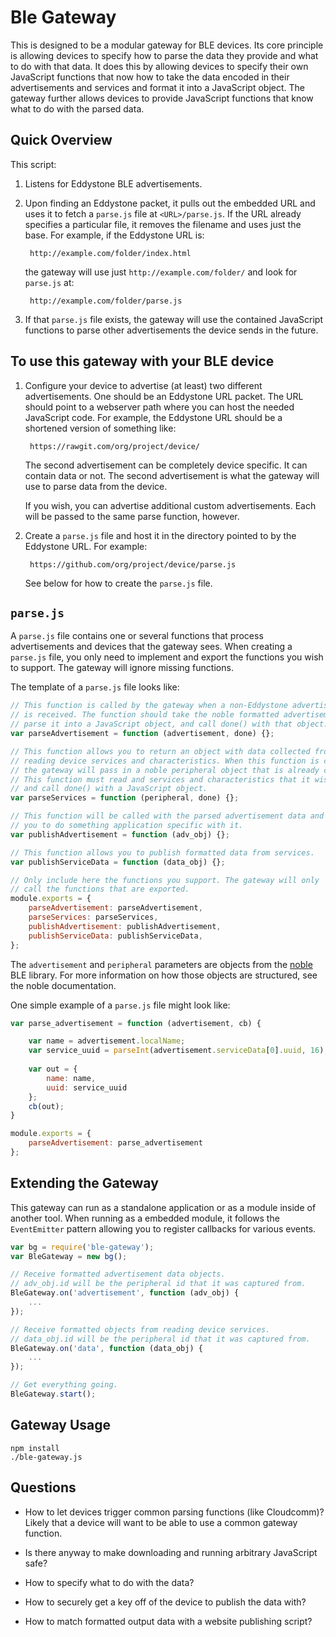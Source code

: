 Ble Gateway
====================

This is designed to be a modular gateway for BLE devices.
Its core principle is allowing devices to specify how to parse the data
they provide and what to do with that data.
It does this by allowing devices to specify their own JavaScript functions
that now how to take the data encoded in their advertisements and services
and format it into a JavaScript object. The gateway further allows devices
to provide JavaScript functions that know what to do with the parsed data.



Quick Overview
--------------

This script:

1. Listens for Eddystone BLE advertisements.
2. Upon finding an Eddystone packet, it pulls out the embedded URL and uses
it to fetch a `parse.js` file at `<URL>/parse.js`. If the URL already specifies
a particular file, it removes the filename and uses just the base. For example,
if the Eddystone URL is:

        http://example.com/folder/index.html

    the gateway will use just `http://example.com/folder/` and look for `parse.js` at:

        http://example.com/folder/parse.js
3. If that `parse.js` file exists, the gateway will use the contained JavaScript functions
to parse other advertisements the device sends in the future.


To use this gateway with your BLE device
------------------------------------

1. Configure your device to advertise (at least) two different advertisements.
One should be an Eddystone URL packet. The URL should point to a webserver
path where you can host the needed JavaScript code. For example, the Eddystone
URL should be a shortened version of something like:

        https://rawgit.com/org/project/device/

    The second advertisement can be completely device specific. It can contain
    data or not. The second advertisement is what the gateway will use
    to parse data from the device.

    If you wish, you can advertise additional custom advertisements. Each will
    be passed to the same parse function, however.

2. Create a `parse.js` file and host it in the directory pointed to by the
Eddystone URL. For example:

        https://github.com/org/project/device/parse.js

    See below for how to create the `parse.js` file.



`parse.js`
----------

A `parse.js` file contains one or several functions that process advertisements
and devices that the gateway sees. When creating a `parse.js` file, you only
need to implement and export the functions you wish to support. The gateway
will ignore missing functions.

The template of a `parse.js` file looks like:

```js
// This function is called by the gateway when a non-Eddystone advertisement
// is received. The function should take the noble formatted advertisement,
// parse it into a JavaScript object, and call done() with that object.
var parseAdvertisement = function (advertisement, done) {};

// This function allows you to return an object with data collected from
// reading device services and characteristics. When this function is called,
// the gateway will pass in a noble peripheral object that is already connected.
// This function must read and services and characteristics that it wishes to
// and call done() with a JavaScript object.
var parseServices = function (peripheral, done) {};

// This function will be called with the parsed advertisement data and allows
// you to do something application specific with it.
var publishAdvertisement = function (adv_obj) {};

// This function allows you to publish formatted data from services.
var publishServiceData = function (data_obj) {};

// Only include here the functions you support. The gateway will only
// call the functions that are exported.
module.exports = {
    parseAdvertisement: parseAdvertisement,
    parseServices: parseServices,
    publishAdvertisement: publishAdvertisement,
    publishServiceData: publishServiceData,
};
```

The `advertisement` and `peripheral` parameters are objects
from the [noble](https://github.com/sandeepmistry/noble) BLE
library. For more information on how those objects are structured,
see the noble documentation.

One simple example of a `parse.js` file might look like:

```js
var parse_advertisement = function (advertisement, cb) {

    var name = advertisement.localName;
    var service_uuid = parseInt(advertisement.serviceData[0].uuid, 16);
    
    var out = {
        name: name,
        uuid: service_uuid
    };
    cb(out);
}

module.exports = {
    parseAdvertisement: parse_advertisement
};
```


Extending the Gateway
---------------------

This gateway can run as a standalone application or as a module inside
of another tool. When running as a embedded module, it follows the
`EventEmitter` pattern allowing you to register callbacks for various
events.


```js
var bg = require('ble-gateway');
var BleGateway = new bg();

// Receive formatted advertisement data objects.
// adv_obj.id will be the peripheral id that it was captured from.
BleGateway.on('advertisement', function (adv_obj) {
	...
});

// Receive formatted objects from reading device services.
// data_obj.id will be the peripheral id that it was captured from.
BleGateway.on('data', function (data_obj) {
	...
});

// Get everything going.
BleGateway.start();
```


Gateway Usage
-----

```
npm install
./ble-gateway.js
```

Questions
---------

- How to let devices trigger common parsing functions (like Cloudcomm)?
Likely that a device will want to be able to use a common gateway function.

- Is there anyway to make downloading and running arbitrary JavaScript safe?
- How to specify what to do with the data?
- How to securely get a key off of the device to publish the data with?
- How to match formatted output data with a website publishing script?


